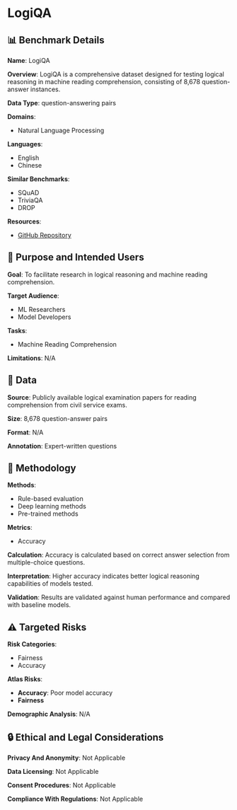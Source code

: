 # LogiQA

## 📊 Benchmark Details

**Name**: LogiQA

**Overview**: LogiQA is a comprehensive dataset designed for testing logical reasoning in machine reading comprehension, consisting of 8,678 question-answer instances.

**Data Type**: question-answering pairs

**Domains**:
- Natural Language Processing

**Languages**:
- English
- Chinese

**Similar Benchmarks**:
- SQuAD
- TriviaQA
- DROP

**Resources**:
- [GitHub Repository](https://github.com/lgw863/LogiQA-dataset)

## 🎯 Purpose and Intended Users

**Goal**: To facilitate research in logical reasoning and machine reading comprehension.

**Target Audience**:
- ML Researchers
- Model Developers

**Tasks**:
- Machine Reading Comprehension

**Limitations**: N/A

## 💾 Data

**Source**: Publicly available logical examination papers for reading comprehension from civil service exams.

**Size**: 8,678 question-answer pairs

**Format**: N/A

**Annotation**: Expert-written questions

## 🔬 Methodology

**Methods**:
- Rule-based evaluation
- Deep learning methods
- Pre-trained methods

**Metrics**:
- Accuracy

**Calculation**: Accuracy is calculated based on correct answer selection from multiple-choice questions.

**Interpretation**: Higher accuracy indicates better logical reasoning capabilities of models tested.

**Validation**: Results are validated against human performance and compared with baseline models.

## ⚠️ Targeted Risks

**Risk Categories**:
- Fairness
- Accuracy

**Atlas Risks**:
- **Accuracy**: Poor model accuracy
- **Fairness**

**Demographic Analysis**: N/A

## 🔒 Ethical and Legal Considerations

**Privacy And Anonymity**: Not Applicable

**Data Licensing**: Not Applicable

**Consent Procedures**: Not Applicable

**Compliance With Regulations**: Not Applicable
